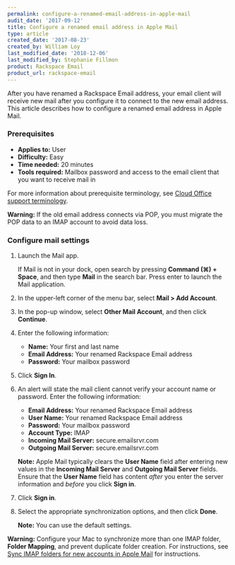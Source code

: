 ```yaml
---
permalink: configure-a-renamed-email-address-in-apple-mail
audit_date: '2017-09-12'
title: Configure a renamed email address in Apple Mail
type: article
created_date: '2017-08-23'
created_by: William Loy
last_modified_date: '2018-12-06'
last_modified_by: Stephanie Fillmon
product: Rackspace Email
product_url: rackspace-email
---
```


After you have renamed a Rackspace Email address, your email client will receive
new mail after you configure it to connect to the new email address. This
article describes how to configure a renamed email address in Apple Mail.

### Prerequisites

- **Applies to:** User
- **Difficulty:** Easy
- **Time needed:** 20 minutes
- **Tools required:**  Mailbox password and access to the email client that you
  want to receive mail in

For more information about prerequisite terminology, see
[Cloud Office support terminology](/support/how-to/cloud-office-support-terminology/).

**Warning:** If the old email address connects via POP, you must migrate the POP
data to an IMAP account to avoid data loss.

### Configure mail settings

1. Launch the Mail app.

   If Mail is not in your dock, open search by pressing **Command (⌘) + Space**,
   and then type **Mail** in the search bar. Press enter to launch the Mail
   application.

2. In the upper-left corner of the menu bar, select **Mail > Add Account**.

3. In the pop-up window, select **Other Mail Account**, and then click **Continue**.

4. Enter the following information:

   - **Name:** Your first and last name
   - **Email Address:** Your renamed Rackspace Email address
   - **Password:** Your mailbox password

5. Click **Sign In**.

6. An alert will state the mail client cannot verify your account name or
   password. Enter the following information:

   - **Email Address:** Your renamed Rackspace Email address
   - **User Name:** Your renamed Rackspace Email address
   - **Password:** Your mailbox password
   - **Account Type:** IMAP
   - **Incoming Mail Server:** secure.emailsrvr.com
   - **Outgoing Mail Server:** secure.emailsrvr.com

   **Note:** Apple Mail typically clears the **User Name** field after entering
   new values in the **Incoming Mail Server** and **Outgoing Mail Server**
   fields. Ensure that the **User Name** field has content *after* you enter the
   server information and *before* you click **Sign in**.

7. Click **Sign in**.
8. Select the appropriate synchronization options, and then click **Done**.

   **Note:** You can use the default settings.

**Warning:** Configure your Mac to synchronize more than one IMAP folder,
**Folder Mapping**, and prevent duplicate folder creation. For instructions, see
[Sync IMAP folders for new accounts in Apple Mail](/support/how-to/synchronize-imap-folders-for-new-accounts-in-apple-mail/)
for instructions.
